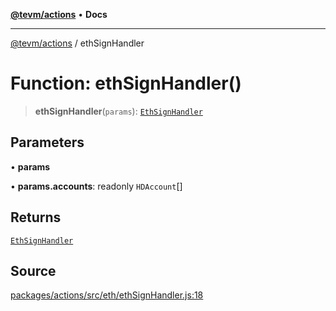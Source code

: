 [**@tevm/actions**](../README.md) • **Docs**

***

[@tevm/actions](../globals.md) / ethSignHandler

# Function: ethSignHandler()

> **ethSignHandler**(`params`): [`EthSignHandler`](../type-aliases/EthSignHandler.md)

## Parameters

• **params**

• **params.accounts**: readonly `HDAccount`[]

## Returns

[`EthSignHandler`](../type-aliases/EthSignHandler.md)

## Source

[packages/actions/src/eth/ethSignHandler.js:18](https://github.com/evmts/tevm-monorepo/blob/main/packages/actions/src/eth/ethSignHandler.js#L18)
